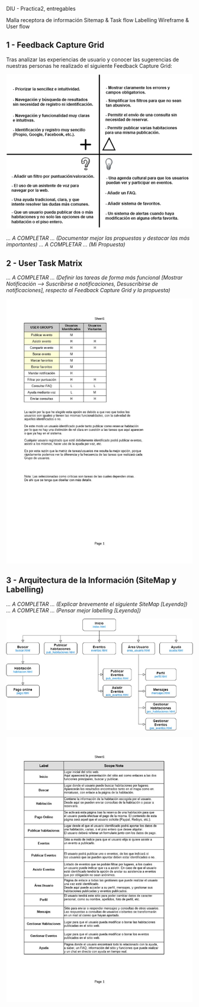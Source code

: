 DIU - Practica2, entregables

Malla receptora de información 
Sitemap & Task flow 
Labelling 
Wireframe & User flow 


1 - Feedback Capture Grid
-----

Tras analizar las experiencias de usuario y conocer las sugerencias de nuestras personas he realizado el siguiente Feedback Capture Grid:

![Feedback Capture Grid](https://github.com/Jovalga/DIU20/blob/master/P2/Feedback%20Capture%20Grid.jpg "Feedback Capture Grid")

*... A COMPLETAR ... (Documentar mejor las propuestas y destacar las más importantes)*
*... A COMPLETAR ... (Mi Propuesta)*


2 - User Task Matrix
-----

*... A COMPLETAR ... (Definir las tareas de forma más funcional [Mostrar Notificación --> Suscribirse a notificaciones, Desuscribirse de notificaciones], respecto al Feedback Capture Grid y la propuesta)*


![User Task Matrix](https://github.com/Jovalga/DIU20/blob/master/P2/User%20Task%20Matrix.jpg "User Task Matrix")

3 - Arquitectura de la Información (SiteMap y Labelling)
-----

*... A COMPLETAR ... (Explicar brevemente el siguiente SiteMap [Leyenda])*
*... A COMPLETAR ... (Pensar mejor labelling [Leyenda])*

![SiteMap](https://github.com/Jovalga/DIU20/blob/master/P2/Sitemap.jpg "SiteMap")



![Labelling](https://github.com/Jovalga/DIU20/blob/master/P2/Labelling.jpg "Labelling")
